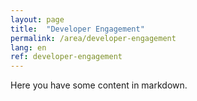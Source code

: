 ```yaml
---
layout: page
title:  "Developer Engagement"
permalink: /area/developer-engagement
lang: en
ref: developer-engagement
---
```


Here you have some content in markdown.

